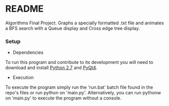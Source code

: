 # README #

Algorithms Final Project. Graphs a specially formatted .txt file and animates a BFS search with a Queue display and Cross edge tree display.

### Setup ###

* Dependencies

To run this program and contribute to its development you will need to download and install [Python 2.7](https://www.python.org/download/releases/2.7/) and [PyQt4](https://www.dropbox.com/s/pinhj1yhy06bv63/PyQt4-4.11.4-gpl-Py2.7-Qt4.8.7-x64%20%281%29.exe?dl=0).

* Execution

To execute the program simply run the 'run.bat' batch file found in the repo's files or run python on 'main.py'. Alternatively, you can run pythonw on 'main.py' to execute the program without a console.